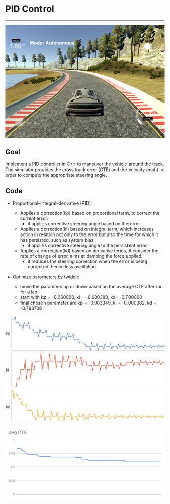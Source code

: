 # PID Control

---

![pid](pic/pid.png)

## Goal
Implement a PID controller in C++ to maneuver the vehicle around the track.
The simulator provides the cross track error (CTE) and the velocity (mph) in order to compute the appropriate steering angle.

## Code
* Proportional–integral–derivative (PID)
  * Applies a correction(kp) based on proportional term, to correct the current error.
    * it applies corrective steering angle based on the error.
  * Applies a correction(ki) based on integral term, which increases action in relation not only to the error but also the time for which it has persisted, such as system bias.
    * it applies corrective steering angle to the persistent error.
  * Applies a correction(kd) based on derivative terms, it consider the rate of change of error, aims at damping the force applied.
    * it reduces the steering correction when the error is being corrected, hence less oscillation.

* Optimize parameters by twiddle
  * move the paramters up or down based on the average CTE after run for a lap
  * start with kp = -0.060000, ki = -0.000380, kd= -0.700000
  * final chosen parameter are kp = -0.083349, ki = -0.000382, kd = -0.783738
  
![twiddle paramter](pic/twichart.png)

![twiddle error](pic/avgCTE.png)

